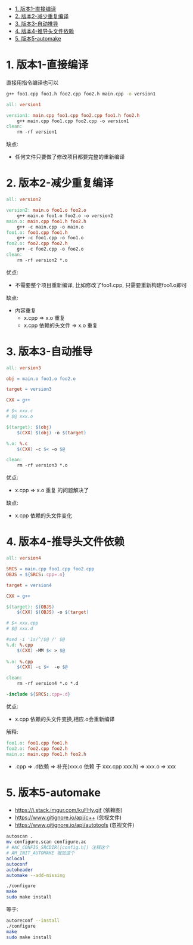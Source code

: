 <!-- TOC -->

- [1. 版本1-直接编译](#1-版本1-直接编译)
- [2. 版本2-减少重复编译](#2-版本2-减少重复编译)
- [3. 版本3-自动推导](#3-版本3-自动推导)
- [4. 版本4-推导头文件依赖](#4-版本4-推导头文件依赖)
- [5. 版本5-automake](#5-版本5-automake)

<!-- /TOC -->


# 1. 版本1-直接编译

直接用指令编译也可以

```bash
g++ foo1.cpp foo1.h foo2.cpp foo2.h main.cpp -o version1
```

```Makefile
all: version1

version1: main.cpp foo1.cpp foo2.cpp foo1.h foo2.h
	g++ main.cpp foo1.cpp foo2.cpp -o version1
clean:
	rm -rf version1
```

缺点:

* 任何文件只要做了修改项目都要完整的重新编译

# 2. 版本2-减少重复编译

```Makefile
all: version2

version2: main.o foo1.o foo2.o
	g++ main.o foo1.o foo2.o -o version2
main.o: main.cpp foo1.h foo2.h
	g++ -c main.cpp -o main.o
foo1.o: foo1.cpp foo1.h
	g++ -c foo1.cpp -o foo1.o
foo2.o: foo2.cpp foo2.h
	g++ -c foo2.cpp -o foo2.o
clean:
	rm -rf version2 *.o
```

优点:
* 不需要整个项目重新编译, 比如修改了foo1.cpp, 只需要重新构建foo1.o即可

缺点:
* 内容重复
	* x.cpp => x.o 重复
	* x.cpp 依赖的头文件 => x.o 重复

# 3. 版本3-自动推导

```Makefile
all: version3

obj = main.o foo1.o foo2.o

target = version3

CXX = g++

# $< xxx.c
# $@ xxx.o

$(target): $(obj)
	$(CXX) $(obj) -o $(target) 

%.o: %.c
	$(CXX) -c $< -o $@

clean:
	rm -rf version3 *.o
```

优点:
* x.cpp => x.o 重复 的问题解决了

缺点:
* x.cpp 依赖的头文件变化

# 4. 版本4-推导头文件依赖

```Makefile
all: version4

SRCS = main.cpp foo1.cpp foo2.cpp
OBJS = ${SRCS:.cpp=.o}

target = version4

CXX = g++

$(target): $(OBJS)
	$(CXX) $(OBJS) -o $(target)

# $< xxx.cpp
# $@ xxx.d

#sed -i '1s/^/$@ /' $@
%.d: %.cpp
	$(CXX) -MM $< > $@
	
%.o: %.cpp
	$(CXX) -c $<  -o $@

clean:
	rm -rf version4 *.o *.d

-include ${SRCS:.cpp=.d}
```

优点:
* x.cpp 依赖的头文件变换,相应.o会重新编译

解释:

```Makefile
foo1.o: foo1.cpp foo1.h
foo2.o: foo2.cpp foo2.h
main.o: main.cpp foo1.h foo2.h
```

* .cpp => .d依赖 => 补充(xxx.o 依赖 于 xxx.cpp xxx.h) => xxx.o => xxx

# 5. 版本5-automake

* https://i.stack.imgur.com/kuFHy.gif (依赖图)
* https://www.gitignore.io/api/c++ (忽视文件)
* https://www.gitignore.io/api/autotools (忽视文件)

```bash
autoscan .
mv configure.scan configure.ac
# #AC_CONFIG_SRCDIR([config.h]) 注释这个
# AM_INIT_AUTOMAKE 增加这个
aclocal
autoconf
autoheader
automake --add-missing

./configure
make
sudo make install
```

等于:
```bash
autoreconf --install
./configure
make
sudo make install
```

